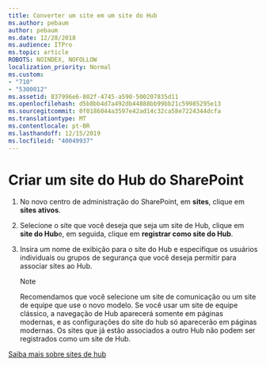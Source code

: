 ```yaml
---
title: Converter um site em um site do Hub
ms.author: pebaum
author: pebaum
ms.date: 12/28/2018
ms.audience: ITPro
ms.topic: article
ROBOTS: NOINDEX, NOFOLLOW
localization_priority: Normal
ms.custom:
- "710"
- "5300012"
ms.assetid: 837996e6-802f-4745-a590-500207835d11
ms.openlocfilehash: d5b8bb4d7a492db44888bb99bb21c59985295e13
ms.sourcegitcommit: 0f0186044a3597e42ad14c32ca58e7224344dcfa
ms.translationtype: MT
ms.contentlocale: pt-BR
ms.lasthandoff: 12/15/2019
ms.locfileid: "40049937"
---
```

# <a name="create-a-sharepoint-hub-site"></a>Criar um site do Hub do SharePoint

1. No novo centro de administração do SharePoint, em **sites**, clique em **sites ativos**.

2. Selecione o site que você deseja que seja um site de Hub, clique em **site do Hub**e, em seguida, clique em **registrar como site do Hub**.

3. Insira um nome de exibição para o site do Hub e especifique os usuários individuais ou grupos de segurança que você deseja permitir para associar sites ao Hub.

    > [!NOTE]
    >  Recomendamos que você selecione um site de comunicação ou um site de equipe que use o novo modelo. Se você usar um site de equipe clássico, a navegação de Hub aparecerá somente em páginas modernas, e as configurações do site do hub só aparecerão em páginas modernas. Os sites que já estão associados a outro Hub não podem ser registrados como um site de Hub.
  
[Saiba mais sobre sites de hub](https://go.microsoft.com/fwlink/?linkid=869149)
  